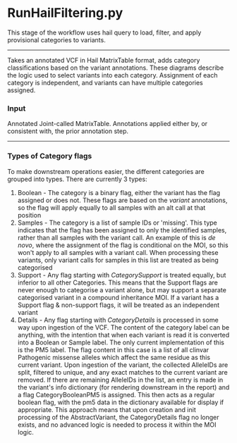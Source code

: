 # RunHailFiltering.py

This stage of the workflow uses hail query to load, filter, and apply provisional categories to variants.

---

Takes an annotated VCF in Hail MatrixTable format, adds category classifications based on the variant annotations. These
diagrams describe the logic used to select variants into each category. Assignment of each category is independent, and
variants can have multiple categories assigned.

### Input

Annotated Joint-called MatrixTable. Annotations applied either by, or consistent with, the prior annotation step.

---

### Types of Category flags

To make downstream operations easier, the different categories are grouped into types. There are currently 3 types:

1. Boolean - The category is a binary flag, either the variant has the flag assigned or does not. These flags are based
   on the *variant* annotations, so the flag will apply equally to all samples with an alt call at that position
2. Samples - The category is a list of sample IDs or 'missing'. This type indicates that the flag has been assigned to
   only the identified samples, rather than all samples with the variant call. An example of this is _de novo_, where
   the assignment of the flag is conditional on the MOI, so this won't apply to all samples with a variant call. When
   processing these variants, only variant calls for samples in this list are treated as being categorised
3. Support - Any flag starting with _CategorySupport_ is treated equally, but inferior to all other Categories. This
   means that the Support flags are never enough to categorise a variant alone, but may support a separate categorised
   variant in a compound inheritance MOI. If a variant has a Support flag & non-support flags, it will be treated as an
   independent variant
4. Details - Any flag starting with _CategoryDetails_ is processed in some way upon ingestion of the VCF. The content of
   the category label can be anything, with the intention that when each variant is read it is converted into a Boolean
   or Sample label. The only current implementation of this is the PM5 label. The flag content in this case is a list of
   all clinvar Pathogenic missense alleles which affect the same residue as this current variant. Upon ingestion of the
   variant, the collected AlleleIDs are split, filtered to unique, and any exact matches to the current variant are
   removed. If there are remaining AlleleIDs in the list, an entry is made in the variant's info dictionary (for
   rendering
   downstream in the report) and a flag CategoryBooleanPM5 is assigned. This then acts as a regular boolean flag, with
   the pm5 data in the dictionary available for display if appropriate. This approach means that upon creation and init
   processing of the AbstractVariant, the CategoryDetails flag no longer exists, and no advanced logic is needed to
   process it within the MOI logic.

